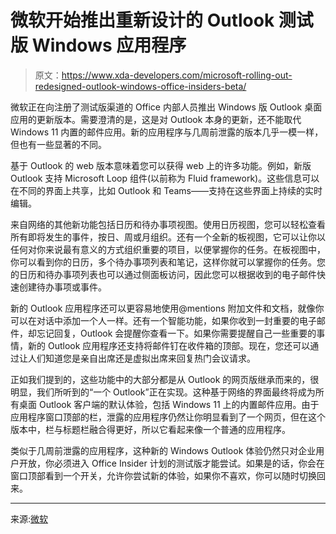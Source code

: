 # 微软开始推出重新设计的 Outlook 测试版 Windows 应用程序

> 原文：<https://www.xda-developers.com/microsoft-rolling-out-redesigned-outlook-windows-office-insiders-beta/>

微软正在向注册了测试版渠道的 Office 内部人员推出 Windows 版 Outlook 桌面应用的更新版本。需要澄清的是，这是对 Outlook 本身的更新，还不能取代 Windows 11 内置的邮件应用。新的应用程序与几周前泄露的版本几乎一模一样，但也有一些显著的不同。

基于 Outlook 的 web 版本意味着您可以获得 web 上的许多功能。例如，新版 Outlook 支持 Microsoft Loop 组件(以前称为 Fluid framework)。这些信息可以在不同的界面上共享，比如 Outlook 和 Teams——支持在这些界面上持续的实时编辑。

来自网络的其他新功能包括日历和待办事项视图。使用日历视图，您可以轻松查看所有即将发生的事件，按日、周或月组织。还有一个全新的板视图，它可以让你以任何对你来说最有意义的方式组织重要的项目，以便掌握你的任务。在板视图中，你可以看到你的日历，多个待办事项列表和笔记，这样你就可以掌握你的任务。您的日历和待办事项列表也可以通过侧面板访问，因此您可以根据收到的电子邮件快速创建待办事项或事件。

新的 Outlook 应用程序还可以更容易地使用@mentions 附加文件和文档，就像你可以在对话中添加一个人一样。还有一个智能功能，如果你收到一封重要的电子邮件，却忘记回复，Outlook 会提醒你查看一下。如果你需要提醒自己一些重要的事情，新的 Outlook 应用程序还支持将邮件钉在收件箱的顶部。现在，您还可以通过让人们知道您是亲自出席还是虚拟出席来回复热门会议请求。

正如我们提到的，这些功能中的大部分都是从 Outlook 的网页版继承而来的，很明显，我们所听到的“一个 Outlook”正在实现。这种基于网络的界面最终将成为所有桌面 Outlook 客户端的默认体验，包括 Windows 11 上的内置邮件应用。由于应用程序窗口顶部的栏，泄露的应用程序仍然让你明显看到了一个网页，但在这个版本中，栏与标题栏融合得更好，所以它看起来像一个普通的应用程序。

类似于几周前泄露的应用程序，这种新的 Windows Outlook 体验仍然只对企业用户开放，你必须进入 Office Insider 计划的测试版才能尝试。如果是的话，你会在窗口顶部看到一个开关，允许你尝试新的体验，如果你不喜欢，你可以随时切换回来。

* * *

来源:[微软](https://insider.office.com/en-us/blog/the-new-outlook-for-windows-helps-you-be-more-productive-and-in-control-of-your-inbox)